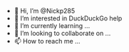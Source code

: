 - 👋 Hi, I’m @Nickp285
- 👀 I’m interested in DuckDuckGo help 
- 🌱 I’m currently learning ...
- 💞️ I’m looking to collaborate on ...
- 📫 How to reach me ...

<!---
Nickp285/Nickp285 is a ✨ special ✨ repository because its `README.md` (this file) appears on your GitHub profile.
You can click the Preview link to take a look at your changes.
--->
